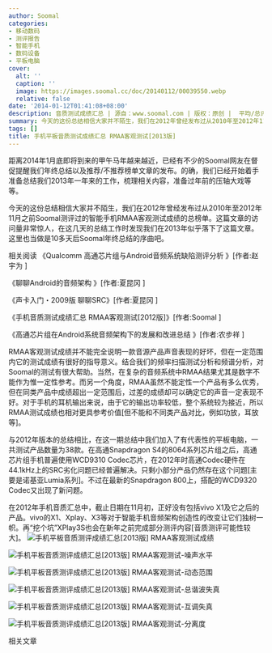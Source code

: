 ```yaml
---
author: Soomal
categories:
- 移动数码
- 测评报告
- 智能手机
- 数码设备
- 平板电脑
cover:
  alt: ''
  caption: ''
  image: https://images.soomal.cc/doc/20140112/00039550.webp
  relative: false
date: '2014-01-12T01:41:08+08:00'
description: 音质测试成绩汇总 | 源自：www.soomal.com | 版权：原创 |  平均/总评分：09.42/405
summary: 今天的这份总结相信大家并不陌生，我们在2012年曾经发布过从2010年至2012年11月之前Soomal测评过的智能手机RMAA客观测试成绩的总榜单。与2012年版本的总结相比，在这一期总结中我们加入了有代表性的平板电脑，一共测试产品数量为38款。RMAA客观测试成绩并不能完全说明一款音源产品声音表现的好坏，但在一定范围内它的测试成绩有很好的指导意义。
tags: []
title: 手机平板音质测试成绩汇总 RMAA客观测试[2013版]
---
```


距离2014年1月底即将到来的甲午马年越来越近，已经有不少的Soomal网友在督促提醒我们年终总结以及推荐/不推荐榜单文章的发布。的确，我们已经开始着手准备总结我们2013年一年来的工作，梳理相关内容，准备过年前的压轴大戏等等。

今天的这份总结相信大家并不陌生，我们在2012年曾经发布过从2010年至2012年11月之前Soomal测评过的智能手机RMAA客观测试成绩的总榜单。这篇文章的访问量非常惊人，在这几天的总结工作时发现我们在2013年似乎落下了这篇文章。这里也当做是10多天后Soomal年终总结的序曲吧。

相关阅读
《Qualcomm 高通芯片组与Android音频系统缺陷测评分析 》[作者:赵宇为 ]

《聊聊Android的音频架构 》[作者:夏昆冈 ]

《声卡入门・2009版 聊聊SRC》[作者:夏昆冈 ]

《手机音质测试成绩汇总 RMAA客观测试[2012版]》[作者:Soomal ]

《高通芯片组在Android系统音频架构下的发展和改进总结 》[作者:农步祥 ]



RMAA客观测试成绩并不能完全说明一款音源产品声音表现的好坏，但在一定范围内它的测试成绩有很好的指导意义。结合我们的频率扫描测试分析和频谱分析，对Soomal的测试有很大帮助。当然，在复杂的音频系统中RMAA结果尤其是数字不能作为惟一定性参考。而另一个角度，RMAA虽然不能定性一个产品有多么优秀，但在同类产品中成绩超出一定范围后，过差的成绩却可以确定它的声音一定表现不好。对于手机的耳机输出来说，由于它的输出功率较低，整个系统较为接近，所以RMAA测试成绩也相对更具参考价值[但不能和不同类产品对比，例如功放，耳放等]。

与2012年版本的总结相比，在这一期总结中我们加入了有代表性的平板电脑，一共测试产品数量为38款。在高通Snapdragon S4的8064系列芯片组之后，高通芯片组手机普遍使用WCD9310 Codec芯片，在2012年时高通Codec硬件在44.1kHz上的SRC劣化问题已经普遍解决。只剩小部分产品仍然存在这个问题[主要是诺基亚Lumia系列]。不过在最新的Snapdragon 800上，搭配的WCD9320 Codec又出现了新问题。

在2012年手机音质汇总中，截止日期在11月初，正好没有包括vivo X1及它之后的产品。vivo的X1、Xplay、X3等对于智能手机音频架构创造性的改变让它们独树一帜。再“挖个坑”XPlay3S也会在新年之前完成部分测评内容[音质测评可能性较大]。
![手机平板音质测评成绩汇总[2013版] RMAA客观测试成绩](https://images.soomal.cc/doc/20140112/00039547.webp)




![手机平板音质测评成绩汇总[2013版] RMAA客观测试-噪声水平](https://images.soomal.cc/doc/20140112/00039542.webp)




![手机平板音质测评成绩汇总[2013版] RMAA客观测试-动态范围](https://images.soomal.cc/doc/20140112/00039543.webp)




![手机平板音质测评成绩汇总[2013版] RMAA客观测试-总谐波失真](https://images.soomal.cc/doc/20140112/00039544.webp)




![手机平板音质测评成绩汇总[2013版] RMAA客观测试-互调失真](https://images.soomal.cc/doc/20140112/00039545.webp)




![手机平板音质测评成绩汇总[2013版] RMAA客观测试-分离度](https://images.soomal.cc/doc/20140112/00039546.webp)




相关文章
